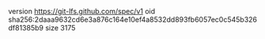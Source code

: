 version https://git-lfs.github.com/spec/v1
oid sha256:2daaa9632cd6e3a876c164e10ef4a8532dd893fb6057ec0c545b326df81385b9
size 3175
